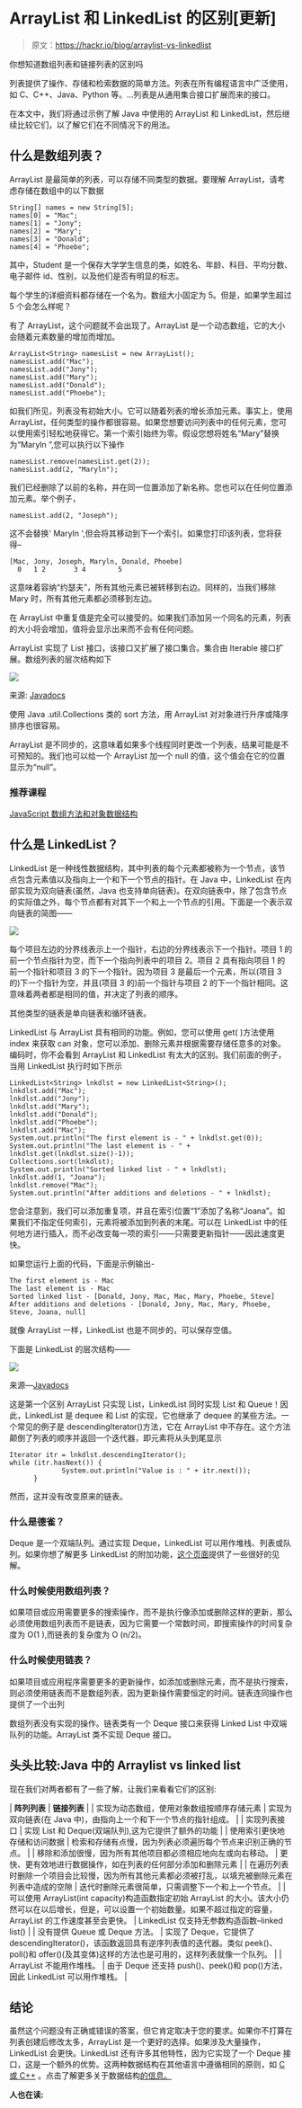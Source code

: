 # ArrayList 和 LinkedList 的区别[更新]

> 原文：<https://hackr.io/blog/arraylist-vs-linkedlist>

你想知道数组列表和链接列表的区别吗

列表提供了操作、存储和检索数据的简单方法。列表在所有编程语言中广泛使用，如 C、C++、Java、Python 等。…列表是从通用集合接口扩展而来的接口。

在本文中，我们将通过示例了解 Java 中使用的 ArrayList 和 LinkedList，然后继续比较它们，以了解它们在不同情况下的用法。

## **什么是数组列表？**

ArrayList 是最简单的列表，可以存储不同类型的数据。要理解 ArrayList，请考虑存储在数组中的以下数据

```
String[] names = new String[5];
names[0] = "Mac";
names[1] = "Jony";
names[2] = "Mary";
names[3] = "Donald";
names[4] = "Phoebe";
```

其中，Student 是一个保存大学学生信息的类，如姓名、年龄、科目、平均分数、电子邮件 id、性别，以及他们是否有明显的标志。

每个学生的详细资料都存储在一个名为。数组大小固定为 5。但是，如果学生超过 5 个会怎么样呢？

有了 ArrayList，这个问题就不会出现了。ArrayList 是一个动态数组，它的大小会随着元素数量的增加而增加。

```
ArrayList<String> namesList = new ArrayList();
namesList.add("Mac");
namesList.add("Jony");
namesList.add("Mary");
namesList.add("Donald");
namesList.add("Phoebe");
```

如我们所见，列表没有初始大小。它可以随着列表的增长添加元素。事实上，使用 ArrayList，任何类型的操作都很容易。如果您想要访问列表中的任何元素，您可以使用索引轻松地获得它。第一个索引始终为零。假设您想将姓名“Mary”替换为“Maryln ”,您可以执行以下操作

```
namesList.remove(namesList.get(2));
namesList.add(2, "Maryln");
```

我们已经删除了以前的名称，并在同一位置添加了新名称。您也可以在任何位置添加元素。举个例子，

```
namesList.add(2, "Joseph");
```

这不会替换' Maryln ',但会将其移动到下一个索引。如果您打印该列表，您将获得–

```
[Mac, Jony, Joseph, Maryln, Donald, Phoebe]
  0   1 2       3 4        5
```

这意味着容纳“约瑟夫”，所有其他元素已被转移到右边。同样的，当我们移除 Mary 时，所有其他元素都必须移到左边。

在 ArrayList 中重复值是完全可以接受的。如果我们添加另一个同名的元素，列表的大小将会增加，值将会显示出来而不会有任何问题。

ArrayList 实现了 List 接口，该接口又扩展了接口集合。集合由 Iterable 接口扩展。数组列表的层次结构如下

![](img/071b9c0ca42ebab455f49318b2ea148a.png)

来源: [Javadocs](https://docs.oracle.com/javase/8/docs/api/java/util/ArrayList.html)

使用 Java .util.Collections 类的 sort 方法，用 ArrayList 对对象进行升序或降序排序也很容易。

ArrayList 是不同步的，这意味着如果多个线程同时更改一个列表，结果可能是不可预知的。我们也可以给一个 ArrayList 加一个 null 的值，这个值会在它的位置显示为“null”。

### **推荐课程**

[JavaScript 数组方法和对象数据结构](https://click.linksynergy.com/deeplink?id=jU79Zysihs4&mid=39197&murl=https%3A%2F%2Fwww.udemy.com%2Fcourse%2Fjavascript-arrays%2F)

## **什么是** **LinkedList？**

LinkedList 是一种线性数据结构，其中列表的每个元素都被称为一个节点，该节点包含元素值以及指向上一个和下一个节点的指针。在 Java 中，LinkedList 在内部实现为双向链表(虽然，Java 也支持单向链表)。在双向链表中，除了包含节点的实际值之外，每个节点都有对其下一个和上一个节点的引用。下面是一个表示双向链表的简图——

![](img/c8ed610f5c306e184ab16b6e56db7361.png)

每个项目左边的分界线表示上一个指针，右边的分界线表示下一个指针。项目 1 的前一个节点指针为空，而下一个指向列表中的项目 2。项目 2 具有指向项目 1 的前一个指针和项目 3 的下一个指针。因为项目 3 是最后一个元素，所以(项目 3 的)下一个指针为空，并且(项目 3 的)前一个指针与项目 2 的下一个指针相同。这意味着两者都是相同的值，并决定了列表的顺序。

其他类型的链表是单向链表和循环链表。

LinkedList 与 ArrayList 具有相同的功能。例如，您可以使用 get( <index>)方法使用 index 来获取 can 对象，您可以添加、删除元素并根据需要存储任意多的对象。编码时，你不会看到 ArrayList 和 LinkedList 有太大的区别。我们前面的例子，当用 LinkedList 执行时如下所示</index>

```
LinkedList<String> lnkdlst = new LinkedList<String>();
lnkdlst.add("Mac");
lnkdlst.add("Jony");
lnkdlst.add("Mary");
lnkdlst.add("Donald");
lnkdlst.add("Phoebe");
lnkdlst.add("Mac");
System.out.println("The first element is - " + lnkdlst.get(0));
System.out.println("The last element is - " + lnkdlst.get(lnkdlst.size()-1));
Collections.sort(lnkdlst);
System.out.println("Sorted linked list - " + lnkdlst);
lnkdlst.add(1, "Joana");
lnkdlst.remove("Mac");
System.out.println("After additions and deletions - " + lnkdlst);
```

您会注意到，我们可以添加重复项，并且在索引位置“1”添加了名称“Joana”。如果我们不指定任何索引，元素将被添加到列表的末尾。可以在 LinkedList 中的任何地方进行插入，而不必改变每一项的索引——只需要更新指针——因此速度更快。

如果您运行上面的代码，下面是示例输出-

```
The first element is - Mac
The last element is - Mac
Sorted linked list - [Donald, Jony, Mac, Mac, Mary, Phoebe, Steve]
After additions and deletions - [Donald, Jony, Mac, Mary, Phoebe, Steve, Joana, null]
```

就像 ArrayList 一样，LinkedList 也是不同步的，可以保存空值。

下面是 LinkedList 的层次结构——

![](img/3816d56077870cd648ba9348acfd9e23.png)

来源—[Javadocs](https://docs.oracle.com/javase/7/docs/api/java/util/LinkedList.html)

这是第一个区别 ArrayList 只实现 List，LinkedList 同时实现 List 和 Queue！因此，LinkedList 是 dequee 和 List 的实现，它也继承了 dequee 的某些方法。一个常见的例子是 descendingIterator()方法，它在 ArrayList 中不存在。这个方法颠倒了列表的顺序并返回一个迭代器，即元素将从头到尾显示

```
Iterator itr = lnkdlst.descendingIterator();
while (itr.hasNext()) {
             System.out.println("Value is : " + itr.next());
      }
```

然而，这并没有改变原来的链表。

### 什么是德雀？

Deque 是一个双端队列。通过实现 Deque，LinkedList 可以用作堆栈、列表或队列。如果你想了解更多 LinkedList 的附加功能，[这个页面](https://dzone.com/articles/linked-list-journey-continues)提供了一些很好的见解。

### 什么时候使用数组列表？

如果项目或应用需要更多的搜索操作，而不是执行像添加或删除这样的更新，那么必须使用数组列表而不是链表，因为它需要一个常数时间，即搜索操作的时间复杂度为 O(1 ),而链表的复杂度为 O (n/2)。

### 什么时候使用链表？

如果项目或应用程序需要更多的更新操作，如添加或删除元素，而不是执行搜索，则必须使用链表而不是数组列表，因为更新操作需要恒定的时间。链表连同操作也提供了一个出列

数组列表没有实现的操作。链表类有一个 Deque 接口来获得 Linked List 中双端队列的功能。ArrayList 类不实现 Deque 接口。

## **头头比较:Java 中的 Arraylist vs linked list**

现在我们对两者都有了一些了解，让我们来看看它们的区别:

| **阵列列表** | **链接列表** |
| 实现为动态数组，使用对象数组按顺序存储元素 | 实现为双向链表(在 Java 中)，由指向上一个和下一个节点的指针组成。 |
| 实现列表接口 | 实现 List 和 Deque(双端队列),这为它提供了额外的功能 |
| 使用索引更快地存储和访问数据 | 检索和存储有点慢，因为列表必须遍历每个节点来识别正确的节点。 |
| 移除和添加很慢，因为所有其他项目都必须相应地向左或向右移动。 | 更快、更有效地进行数据操作，如在列表的任何部分添加和删除元素 |
| 在遍历列表时删除一个项目会比较慢，因为所有其他元素都必须被打乱，以填充被删除元素在列表中造成的空隙 | 迭代时删除元素很简单，只需调整下一个和上一个节点。 |
| 可以使用 ArrayList(int capacity)构造函数指定初始 ArrayList 的大小。该大小仍然可以在以后增长，但是，可以设置一个初始数量。如果不超过指定的容量，ArrayList 的工作速度甚至会更快。 | LinkedList 仅支持无参数构造函数–linked list() |
| 没有提供 Queue 或 Deque 方法。 | 实现了 Deque，它提供了 descendingIterator()，该函数返回具有逆序列表值的迭代器。类似 peek()、poll()和 offer()(及其变体)这样的方法也是可用的，这样列表就像一个队列。 |
| ArrayList 不能用作堆栈。 | 由于 Deque 还支持 push()、peek()和 pop()方法，因此 LinkedList 可以用作堆栈。 |

## **结论**

虽然这个问题没有正确或错误的答案，但它肯定取决于您的要求。如果你不打算在列表创建后修改太多，ArrayList 是一个更好的选择。如果涉及大量操作，LinkedList 会更快。LinkedList 还有许多其他特性，因为它实现了一个 Deque 接口，这是一个额外的优势。这两种数据结构在其他语言中遵循相同的原则，如 [C 或 C++](https://hackr.io/blog/difference-between-c-and-cplusplus) 。点击了解更多关于数据结构[的信息。](https://hackr.io/tutorials/learn-data-structures-algorithms?ref=blog-post)

**人也在读:**